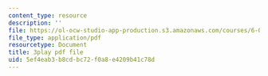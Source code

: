 ```yaml
---
content_type: resource
description: ''
file: https://ol-ocw-studio-app-production.s3.amazonaws.com/courses/6-046j-introduction-to-algorithms-sma-5503-fall-2005/5ef4eab3b8cdbc72f0a8e4209b41c78d_qh5lSHCBiRs.pdf
file_type: application/pdf
resourcetype: Document
title: 3play pdf file
uid: 5ef4eab3-b8cd-bc72-f0a8-e4209b41c78d
---
```

